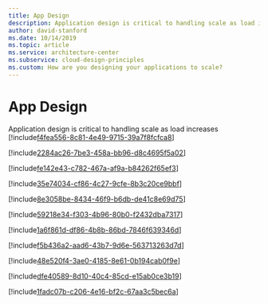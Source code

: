```yaml
---
title: App Design
description: Application design is critical to handling scale as load increases
author: david-stanford
ms.date: 10/14/2019
ms.topic: article
ms.service: architecture-center
ms.subservice: cloud-design-principles
ms.custom: How are you designing your applications to scale? 
---
```


# App Design

Application design is critical to handling scale as load increases<!-- Chose the right data store to match usage -->
[!include[f4fea556-8c81-4e49-9715-39a7f8fcfca8](../../../includes/aar_guidance/f4fea556-8c81-4e49-9715-39a7f8fcfca8.md)]

<!-- Using dynamic service discovery for micro-services applications -->
[!include[2284ac26-7be3-458a-bb96-d8c4695f5a02](../../../includes/aar_guidance/2284ac26-7be3-458a-bb96-d8c4695f5a02.md)]

<!-- Utilize connection pooling -->
[!include[fe142e43-c782-467a-af9a-b84262f65ef3](../../../includes/aar_guidance/fe142e43-c782-467a-af9a-b84262f65ef3.md)]

<!-- Compress data when appropriate -->
[!include[35e74034-cf86-4c27-9cfe-8b3c20ce9bbf](../../../includes/aar_guidance/35e74034-cf86-4c27-9cfe-8b3c20ce9bbf.md)]

<!-- Use locking to ensure consistancy -->
[!include[8e3058be-8434-46f9-b6db-de41c8e69d75](../../../includes/aar_guidance/8e3058be-8434-46f9-b6db-de41c8e69d75.md)]

<!-- Use async calls and waits to prevent locks -->
[!include[59218e34-f303-4b96-80b0-f2432dba7317](../../../includes/aar_guidance/59218e34-f303-4b96-80b0-f2432dba7317.md)]

<!-- Utilize Microservices -->
[!include[1a6f861d-df86-4b8b-86bd-7846f639346d](../../../includes/aar_guidance/1a6f861d-df86-4b8b-86bd-7846f639346d.md)]

<!-- Using queues -->
[!include[f5b436a2-aad6-43b7-9d6e-563713263d7d](../../../includes/aar_guidance/f5b436a2-aad6-43b7-9d6e-563713263d7d.md)]

<!-- Avoid sticky sessions and client affinity -->
[!include[48e520f4-3ae0-4185-8e61-0b194cab0f9e](../../../includes/aar_guidance/48e520f4-3ae0-4185-8e61-0b194cab0f9e.md)]

<!-- Automatically scale when load increses -->
[!include[dfe40589-8d10-40c4-85cd-e15ab0ce3b19](../../../includes/aar_guidance/dfe40589-8d10-40c4-85cd-e15ab0ce3b19.md)]

<!-- Utilize background jobs -->
[!include[1fadc07b-c206-4e16-bf2c-67aa3c5bec6a](../../../includes/aar_guidance/1fadc07b-c206-4e16-bf2c-67aa3c5bec6a.md)]

